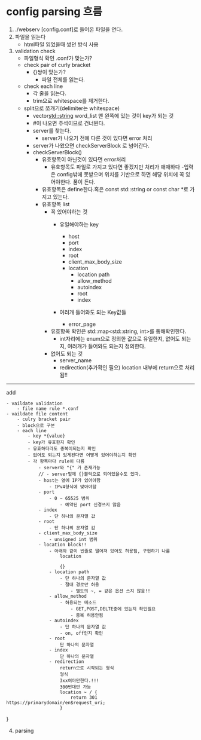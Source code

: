 # config parsing 흐름

1. ./webserv [config.conf]로 들어온 파일을 연다.
2. 파일을 읽는다
    - html파일 읽었을때 썼던 방식 사용
3. validation check
    - 파일형식 확인 .conf가 맞는가?
    - check pair of curly bracket
        - {}쌍이 맞는가?
            - 파일 전체를 읽는다.
    - check each line
        - 각 줄을 읽는다.
        - trim으로 whitespace를 제거한다.
    - split으로 쪼개기(delimiter는 whitespace)
        - vector<std::string> word_list 맨 왼쪽에 있는 것이 key가 되는 것
        - #이 나오면 주석이므로 건너뛴다.
        - server를 찾는다.
            - server가 나오기 전에 다른 것이 있다면 error 처리
        - server가 나왔으면 checkServerBlock 로 넘어간다.
        - checkServerBlock()
            - 유효항목이 아닌것이 있다면 error처리
                - 유효항목도 파일로 가지고 있다면 좋겠지만 처리가 애매하다
                    -입력은 config밖에 못받으며 위치를 기반으로 하면 해당 위치에 꼭 있어야한다.
                    품이 든다.
            - 유효항목은 define한다.혹은 const std::string or const char *로 가지고 있는다.
            - 유효항목 list
                - 꼭 있어야하는 것
                    - 유일해야하는 key
                        - host
                        - port
                        - index
                        - root
                        - client_max_body_size
                        - location
                            - location path
                            - allow_method
                            - autoindex
                            - root
                            - index
                            
                    - 여러개 들어와도 되는 Key값들
                        - error_page
                - 유효항목 확인은 std::map<std::string, int>를 통해확인한다.
                    - int자리에는 enum으로 정의한 값으로 유일한지, 없어도 되는지, 여러개가 들어와도 되는지 정의한다.
                - 없어도 되는 것
                    - server_name
                    - redirection(추가확인 필요)
                        location 내부에 return으로 처리됨!!
            
---
add

	- vaildate validation
		- file name rule *.conf
	- vaildate file content
		- culry bracket pair
		- block으로 구분
		- each line
			- key *{value} 
			- key가 유효한지 확인
			- 유효하더라도 중복이되는지 확인
			- 없어도 되는지 있게된다면 어떻게 있어야하는지 확인
			- 각 항목마다 rule이 다름 
				- server와 "{" 가 존재가능
				// - server밑에 {}블럭으로 되어있을수도 있따.
				- host는 옆에 IP가 있어야함
					- IPv4형식에 맞아야함 
				- port
					- 0 ~ 65525 범위
						- 예약된 port 신경쓰지 않음
				- index
					- 단 하나의 문자열 값
				- root
					- 단 하나의 문자열 값
				- client_max_body_size
					- unsigned int 범위
				- location block!!
					- 아래와 같이 빈줄로 떨어져 있어도 허용됨, 구현하기 나름
						location

						{}
					- location path
						- 단 하나의 문자열 값
						- 절대 경로만 허용
							- 별도의 ~, = 같은 옵션 쓰지 않음!!
					- allow_method
						- 허용되는 메소드
							- GET,POST,DELTE중에 있는지 확인필요
							- 중복 허용안됨
					- autoindex
						- 단 하나의 문자열 값
						- on, off인지 확인
					- root
						단 하나의 문자열
					- index
						단 하나의 문자열
					- redirection
						return으로 시작되는 형식
						형식
						3xx여야만한다.!!!
						300번대만 가능
						location ~ / {
							return 301 https://primarydomain/en$request_uri;
						}
}


4. parsing
